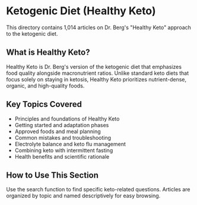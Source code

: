 # Ketogenic Diet (Healthy Keto)

This directory contains 1,014 articles on Dr. Berg's "Healthy Keto" approach to the ketogenic diet.

## What is Healthy Keto?

Healthy Keto is Dr. Berg's version of the ketogenic diet that emphasizes food quality alongside macronutrient ratios. Unlike standard keto diets that focus solely on staying in ketosis, Healthy Keto prioritizes nutrient-dense, organic, and high-quality foods.

## Key Topics Covered

- Principles and foundations of Healthy Keto
- Getting started and adaptation phases
- Approved foods and meal planning
- Common mistakes and troubleshooting
- Electrolyte balance and keto flu management
- Combining keto with intermittent fasting
- Health benefits and scientific rationale

## How to Use This Section

Use the search function to find specific keto-related questions. Articles are organized by topic and named descriptively for easy browsing.
